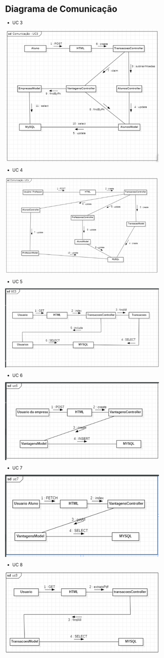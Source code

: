 # Diagrama de Comunicação

* UC 3

![](./imagens/comunicacao/Comunicacao-UC3.png)

* UC 4

![](./imagens/comunicacao/Comunicacao-UC4.png)

* UC 5

![](./imagens/comunicacao/Comunicacao-UC5.png)

* UC 6

![](./imagens/comunicacao/Comunicacao-UC6.png)

* UC 7

![](./imagens/comunicacao/Comunicacao-UC7.png)

* UC 8

![](./imagens/comunicacao/Comunicacao-UC8.png)
